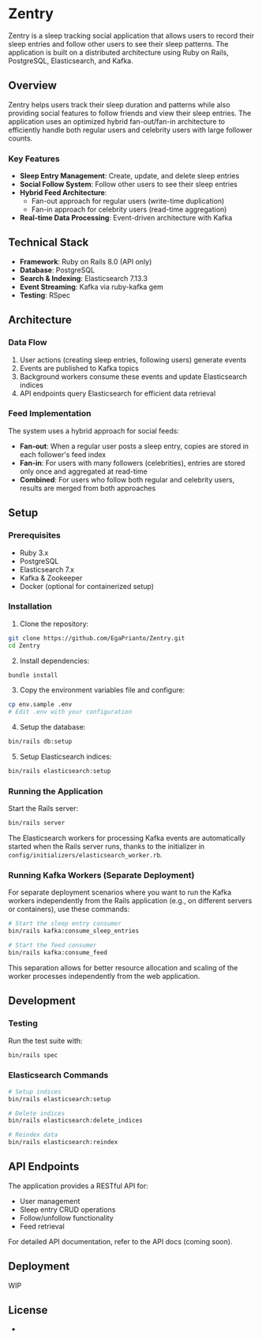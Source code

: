 # Zentry

Zentry is a sleep tracking social application that allows users to record their sleep entries and follow other users to see their sleep patterns. The application is built on a distributed architecture using Ruby on Rails, PostgreSQL, Elasticsearch, and Kafka.

## Overview

Zentry helps users track their sleep duration and patterns while also providing social features to follow friends and view their sleep entries. The application uses an optimized hybrid fan-out/fan-in architecture to efficiently handle both regular users and celebrity users with large follower counts.

### Key Features

- **Sleep Entry Management**: Create, update, and delete sleep entries
- **Social Follow System**: Follow other users to see their sleep entries
- **Hybrid Feed Architecture**: 
  - Fan-out approach for regular users (write-time duplication)
  - Fan-in approach for celebrity users (read-time aggregation) 
- **Real-time Data Processing**: Event-driven architecture with Kafka

## Technical Stack

- **Framework**: Ruby on Rails 8.0 (API only)
- **Database**: PostgreSQL
- **Search & Indexing**: Elasticsearch 7.13.3
- **Event Streaming**: Kafka via ruby-kafka gem
- **Testing**: RSpec

## Architecture

### Data Flow

1. User actions (creating sleep entries, following users) generate events
2. Events are published to Kafka topics
3. Background workers consume these events and update Elasticsearch indices
4. API endpoints query Elasticsearch for efficient data retrieval

### Feed Implementation

The system uses a hybrid approach for social feeds:

- **Fan-out**: When a regular user posts a sleep entry, copies are stored in each follower's feed index
- **Fan-in**: For users with many followers (celebrities), entries are stored only once and aggregated at read-time
- **Combined**: For users who follow both regular and celebrity users, results are merged from both approaches

## Setup

### Prerequisites

- Ruby 3.x
- PostgreSQL
- Elasticsearch 7.x
- Kafka & Zookeeper
- Docker (optional for containerized setup)

### Installation

1. Clone the repository:
```bash
git clone https://github.com/EgaPrianto/Zentry.git
cd Zentry
```

2. Install dependencies:
```bash
bundle install
```

3. Copy the environment variables file and configure:
```bash
cp env.sample .env
# Edit .env with your configuration
```

4. Setup the database:
```bash
bin/rails db:setup
```

5. Setup Elasticsearch indices:
```bash
bin/rails elasticsearch:setup
```

### Running the Application

Start the Rails server:

```bash
bin/rails server
```

The Elasticsearch workers for processing Kafka events are automatically started when the Rails server runs, thanks to the initializer in `config/initializers/elasticsearch_worker.rb`.

### Running Kafka Workers (Separate Deployment)

For separate deployment scenarios where you want to run the Kafka workers independently from the Rails application (e.g., on different servers or containers), use these commands:

```bash
# Start the sleep entry consumer
bin/rails kafka:consume_sleep_entries

# Start the feed consumer 
bin/rails kafka:consume_feed
```

This separation allows for better resource allocation and scaling of the worker processes independently from the web application.

## Development

### Testing

Run the test suite with:

```bash
bin/rails spec
```

### Elasticsearch Commands

```bash
# Setup indices
bin/rails elasticsearch:setup

# Delete indices
bin/rails elasticsearch:delete_indices

# Reindex data
bin/rails elasticsearch:reindex
```

## API Endpoints

The application provides a RESTful API for:

- User management
- Sleep entry CRUD operations
- Follow/unfollow functionality
- Feed retrieval

For detailed API documentation, refer to the API docs (coming soon).

## Deployment

WIP

## License

-
